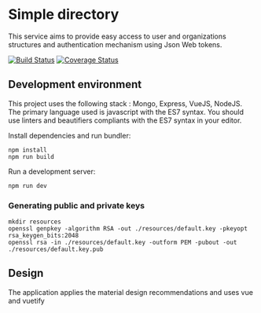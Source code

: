 # Simple directory
This service aims to provide easy access to user and organizations structures and authentication mechanism using Json Web tokens.

[![Build Status](https://travis-ci.org/koumoul-dev/simple-directory.svg?branch=master)](https://travis-ci.org/koumoul-dev/simple-directory)
[![Coverage Status](https://coveralls.io/repos/github/koumoul-dev/simple-directory/badge.svg?branch=master)](https://coveralls.io/github/koumoul-dev/simple-directory?branch=master)

## Development environment

This project uses the following stack : Mongo, Express, VueJS, NodeJS. The primary language used is javascript with the ES7 syntax.
You should use linters and beautifiers compliants with the ES7 syntax in your editor.

Install dependencies and run bundler:

```
npm install
npm run build
```

Run a development server:

```
npm run dev
```

### Generating public and private keys

```
mkdir resources
openssl genpkey -algorithm RSA -out ./resources/default.key -pkeyopt rsa_keygen_bits:2048
openssl rsa -in ./resources/default.key -outform PEM -pubout -out  ./resources/default.key.pub
```

## Design

The application applies the material design recommendations and uses vue and vuetify
